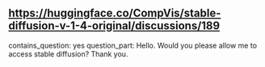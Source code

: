 ## https://huggingface.co/CompVis/stable-diffusion-v-1-4-original/discussions/189

contains_question: yes
question_part: Hello. Would you please allow me to access stable diffusion? Thank you.